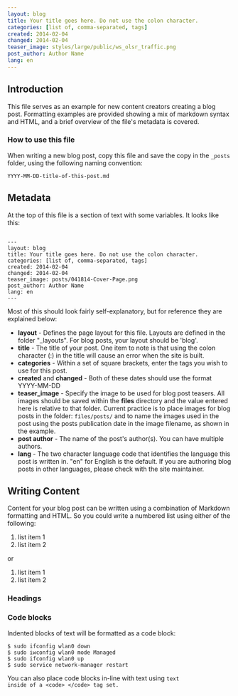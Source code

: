 ```yaml
---
layout: blog
title: Your title goes here. Do not use the colon character. 
categories: [list of, comma-separated, tags]
created: 2014-02-04
changed: 2014-02-04
teaser_image: styles/large/public/ws_olsr_traffic.png
post_author: Author Name
lang: en
---
```


## Introduction
This file serves as an example for new content creators creating a blog post. Formatting examples are provided showing a mix of markdown syntax and HTML, and a brief overview of the file's metadata is covered.

### How to use this file
When writing a new blog post, copy this file and save the copy in the <code>_posts</code> folder, using the following naming convention:

	YYYY-MM-DD-title-of-this-post.md

## Metadata
At the top of this file is a section of text with some variables. It looks like this:

<code>
---
layout: blog
title: Your title goes here. Do not use the colon character.
categories: [list of, comma-separated, tags]
created: 2014-02-04
changed: 2014-02-04
teaser_image: posts/041814-Cover-Page.png
post_author: Author Name
lang: en
---
</code>

Most of this should look fairly self-explanatory, but for reference they are explained below:

* <strong>layout</strong> - Defines the page layout for this file. Layouts are defined in the folder "_layouts". For blog posts, your layout should be 'blog'. 
* <strong>title</strong> - The title of your post. One item to note is that using the colon character (:) in the title will cause an error when the site is built.
* <strong>categories</strong> - Within a set of square brackets, enter the tags you wish to use for this post.
* <strong>created</strong> and <strong>changed</strong> - Both of these dates should use the format YYYY-MM-DD 
* <strong>teaser_image</strong> - Specify the image to be used for blog post teasers. All images should be saved within the <strong>files</strong> directory and the value entered here is relative to that folder. Current practice is to place images for blog posts in the folder: <code>files/posts/</code> and to name the images used in the post using the posts publication date in the image filename, as shown in the example.
* <strong>post author</strong> - The name of the post's author(s). You can have multiple authors.
* <strong>lang</strong> - The two character language code that identifies the language this post is written in. "en" for English is the default. If you are authoring blog posts in other languages, please check with the site maintainer.

## Writing Content

Content for your blog post can be written using a combination of Markdown formatting and HTML.  So you could write a numbered list using either of the following:

1. list item 1
2. list item 2

or 

<ol>
  <li>list item 1</li>
  <li>list item 2</li>
</ol>

### Headings

### Code blocks

Indented blocks of text will be formatted as a code block:

	$ sudo ifconfig wlan0 down 
	$ sudo iwconfig wlan0 mode Managed 
	$ sudo ifconfig wlan0 up 
	$ sudo service network-manager restart

You can also place code blocks in-line with text using <code>text inside of a \<code\> \</code\> tag set.</code> 
